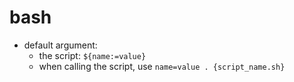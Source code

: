 # bash

- default argument:
  - the script: `${name:=value}`
  - when calling the script, use `name=value . {script_name.sh}`

